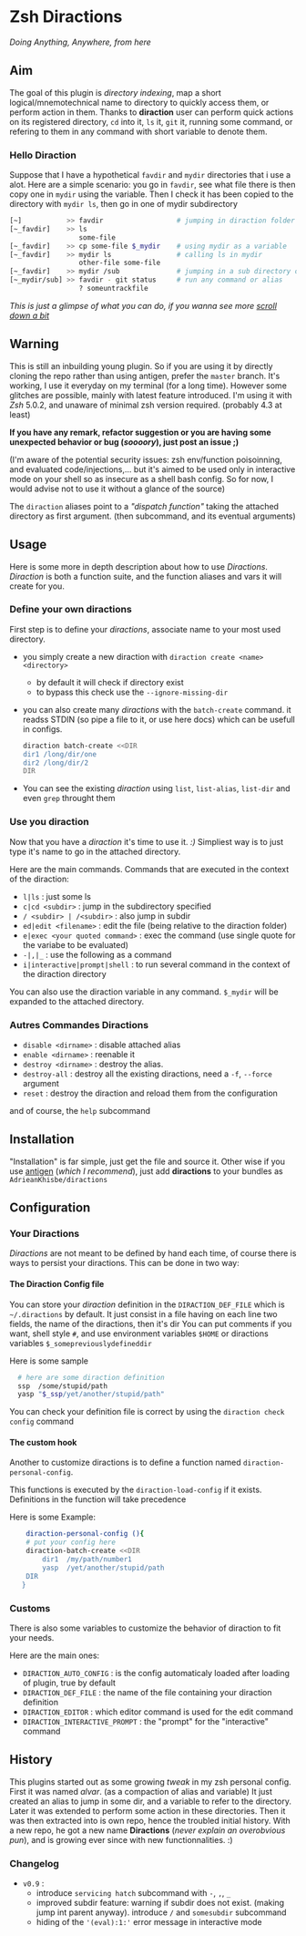 Zsh Diractions
==============

*Doing Anything, Anywhere, from here*

<!-- TODO: make a gh-page (and absorb most of the content?) Ou soyons fou, read the doc -->

## Aim
The goal of this plugin is *directory indexing*, map a short logical/mnemotechnical name to directory to quickly access them, or perform action in them.
Thanks to **diraction** user can perform quick actions on its registered directory, `cd` into it, `ls` it, `git` it, running some command, or refering to them in any command with short variable to denote them.

### Hello Diraction
Suppose that I have a hypothetical `favdir` and `mydir` directories that i use a alot.
Here are a simple scenario: you go in `favdir`, see what file there is then copy one in `mydir` using the variable.
Then I check it has been copied to the directory with `mydir ls`, then go in one of mydir subdirectory

```sh
[~]           >> favdir                  # jumping in diraction folder
[~_favdir]    >> ls
                 some-file
[~_favdir]    >> cp some-file $_mydir    # using mydir as a variable
[~_favdir]    >> mydir ls                # calling ls in mydir
                 other-file some-file
[~_favdir]    >> mydir /sub              # jumping in a sub directory of mydir
[~_mydir/sub] >> favdir - git status     # run any command or alias
                 ? someuntrackfile
```

<!-- §todo: Add some other example, gif of example
§see: ho to do them -->

*This is just a glimpse of what you can do, if you wanna see more [scroll down a bit](#Usage)*

<!-- §see: inner link document -->

## Warning

This is still an inbuilding young plugin. So if you are using it by directly cloning the repo rather than using antigen, prefer the `master` branch.
It's working, I use it everyday on my terminal (for a long time). However some glitches are possible, mainly with latest feature introduced. I'm using it with *Zsh* 5.0.2, and unaware of minimal zsh version required. (probably 4.3 at least)

**If you have any remark, refactor suggestion or you are having some unexpected behavior or bug (*soooory*), just post an issue ;)**

(I'm aware of the potential security issues: zsh env/function poisoinning, and evaluated code/injections,... but it's aimed to be used only in interactive mode on your shell so as insecure as a shell bash config.
So for now, I would advise not to use it without a glance of the source)

The `diraction` aliases point to a *"dispatch function"*  taking the attached directory as first argument. (then subcommand, and its eventual arguments)

## Usage

Here is some more in depth description about how to use *Diractions*.
*Diraction* is both a function suite, and the function aliases and vars it will create for you.

### Define your own diractions
First step is to define your *diractions*, associate name to your most used directory.

+ you simply create a new diraction with `diraction create <name> <directory>`
  - by default it will check if directory exist
  - to bypass this check use the `--ignore-missing-dir`
+ you can also create many *diractions* with the `batch-create` command. it readss STDIN (so pipe a file to it, or use here docs) which can be usefull in configs.

   ```sh
   diraction batch-create <<DIR
   dir1 /long/dir/one
   dir2 /long/dir/2
   DIR
   ```
+ You can see the existing *diraction* using `list`, `list-alias`, `list-dir` and even `grep` throught them

### Use you diraction

Now that you have a *diraction* it's time to use it. *:)*
Simpliest way is to just type it's name to go in the attached directory.

Here are the main commands. Commands that are executed in the context of the diraction:
- `l|ls` : just some ls
- `c|cd <subdir>` : jump in the subdirectory specified
- `/ <subdir> | /<subdir>` : also jump in subdir
- `ed|edit <filename>` : edit the file (being relative to the diraction folder)
- `e|exec <your quoted command>` : exec the command (use single quote for the variabe to be evaluated)
- `-|,|_` : use the following as a command
- `i|interactive|prompt|shell` : to run several command in the context of the diraction directory

<!-- §todo: Celle des passes plats. -->

You can also use the diraction variable in any command. `$_mydir` will be expanded to the attached directory.

### Autres Commandes Diractions

- `disable <dirname>` : disable attached alias
- `enable <dirname>` : reenable it
- `destroy <dirname>` : destroy the alias.
- `destroy-all` : destroy all the existing diractions, need a `-f`, `--force` argument
- `reset` : destroy the diraction and reload them from the configuration

and of course, the `help` subcommand

## Installation
"Installation" is far simple, just get the file and source it.
Other wise if you use [antigen](https://github.com/zsh-users/antigen) (*which I recommend*), just add **diractions** to your bundles as `AdrieanKhisbe/diractions`

## Configuration

### Your Diractions
*Diractions* are not meant to be defined by hand each time, of course there is ways to persist your diractions.
This can be done in two way:

#### The Diraction Config file

You can store your *diraction* definition in the `DIRACTION_DEF_FILE` which is `~/.diractions` by default.
It just consist in a file having on each line two fields, the name of the diractions, then it's dir
You can put comments if you want, shell style `#`, and use environment variables `$HOME` or diractions variables `$_somepreviouslydefineddir`

Here is some sample
```sh
  # here are some diraction definition
  ssp  /some/stupid/path
  yasp "$_ssp/yet/another/stupid/path"
```

<!-- ##### Checkying the config -->
You can check your definition file is correct by using the `diraction check config` command

#### The custom hook

Another to customize diractions is to define a function named `diraction-personal-config`.

This functions is executed by the `diraction-load-config` if it exists.
Definitions in the function will take precedence

Here is some Example:

```zsh
    diraction-personal-config (){
    # put your config here
 	diraction-batch-create <<DIR
	    dir1  /my/path/number1
		yasp  /yet/another/stupid/path
    DIR
   }
```

### Customs
There is also some variables to customize the behavior of diraction to fit your needs.

Here are the main ones:
- `DIRACTION_AUTO_CONFIG` : is the config automaticaly loaded after loading of plugin, true by default
- `DIRACTION_DEF_FILE` : the name of the file containing your diraction definition
- `DIRACTION_EDITOR` : which editor command is used for the edit command
- `DIRACTION_INTERACTIVE_PROMPT` : the "prompt" for the "interactive" command

## History

This plugins started out as some growing *tweak* in my zsh personal config.
First it was named *alvar*. (as a compaction of alias and variable) It just created an alias to jump in some dir, and a variable to refer to the directory. Later it was extended to perform some action in these directories.
Then it was then extracted into is own repo, hence the troubled initial history.
With a new repo, he got a new name **Diractions** (*never explain an overobvious pun*),
and is growing ever since with new functionnalities. :)

<!-- Maybe list of feature introduced after 1 will go there? -->

<!-- §TODO: contribution note -->

<!-- TODO : licence mention? -->
<!-- Maybe: add version? -->

<!-- §maybe: analytics? -->

### Changelog
- `v0.9` :
  - introduce `servicing hatch` subcommand with `-`, `,`, `_`
  - improved subdir feature: warning if subdir does not exist. (making jump int parent anyway).
    introduce `/` and `somesubdir` subcommand
  - hiding of the `'(eval):1:'` error message in interactive mode
